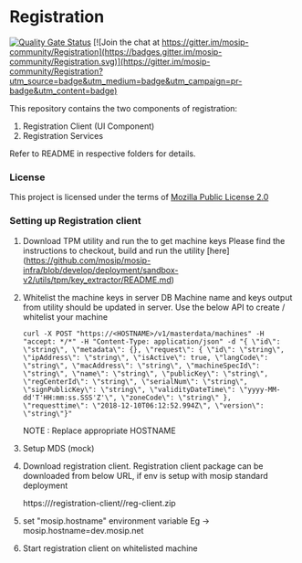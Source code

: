 # Registration
[![Quality Gate Status](https://sonarcloud.io/api/project_badges/measure?project=mosip_registration&metric=alert_status)](https://sonarcloud.io/dashboard?id=mosip_registration)
[![Join the chat at https://gitter.im/mosip-community/Registration](https://badges.gitter.im/mosip-community/Registration.svg)](https://gitter.im/mosip-community/Registration?utm_source=badge&utm_medium=badge&utm_campaign=pr-badge&utm_content=badge)



This repository contains the two components of registration:
1. Registration Client (UI Component)
2. Registration Services

Refer to README in respective folders for details.

### License
This project is licensed under the terms of [Mozilla Public License 2.0](https://github.com/mosip/mosip-platform/blob/master/LICENSE)

### Setting up Registration client

1. Download TPM utility and run the to get machine keys
   Please find the instructions to checkout, build and run the utility [here] (https://github.com/mosip/mosip-infra/blob/develop/deployment/sandbox-v2/utils/tpm/key_extractor/README.md)

2. Whitelist the machine keys in server DB
    Machine name and keys output from utility should be updated in server.
   Use the below API to create / whitelist your machine
   
   `curl -X POST "https://<HOSTNAME>/v1/masterdata/machines" -H "accept: */*" -H "Content-Type: application/json" -d "{ \"id\": \"string\", \"metadata\": {}, \"request\": { \"id\": \"string\", \"ipAddress\": \"string\", \"isActive\": true, \"langCode\": \"string\", \"macAddress\": \"string\", \"machineSpecId\": \"string\", \"name\": \"string\", \"publicKey\": \"string\", \"regCenterId\": \"string\", \"serialNum\": \"string\", \"signPublicKey\": \"string\", \"validityDateTime\": \"yyyy-MM-dd'T'HH:mm:ss.SSS'Z'\", \"zoneCode\": \"string\" }, \"requesttime\": \"2018-12-10T06:12:52.994Z\", \"version\": \"string\"}"`

    NOTE : Replace appropriate HOSTNAME

3. Setup MDS (mock)
   
4. Download registration client.
    Registration client package can be downloaded from below URL, if env is setup with mosip standard deployment

    https://<HOSTNAME>/registration-client/<VERSION>/reg-client.zip

5. set "mosip.hostname" environment variable
   Eg ->  mosip.hostname=dev.mosip.net
   
6. Start registration client on whitelisted machine

